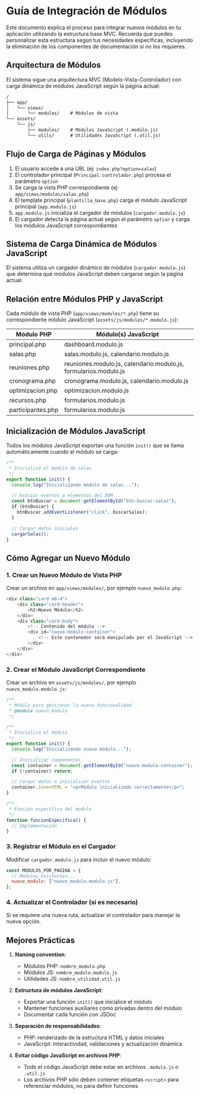 # Guía de Integración de Módulos

Este documento explica el proceso para integrar nuevos módulos en tu aplicación utilizando la estructura base MVC. Recuerda que puedes personalizar esta estructura según tus necesidades específicas, incluyendo la eliminación de los componentes de documentación si no los requieres.

## Arquitectura de Módulos

El sistema sigue una arquitectura MVC (Modelo-Vista-Controlador) con carga dinámica de módulos JavaScript según la página actual:

```txt
/
├── app/
│   └── views/
│       └── modules/    # Módulos de vista
└── assets/
    └── js/
        ├── modules/    # Módulos JavaScript (.modulo.js)
        └── utils/      # Utilidades JavaScript (.util.js)
```

## Flujo de Carga de Páginas y Módulos

1. El usuario accede a una URL (ej: `index.php?option=salas`)
2. El controlador principal (`Principal.controlador.php`) procesa el parámetro `option`
3. Se carga la vista PHP correspondiente (ej: `app/views/modules/salas.php`)
4. El template principal (`plantilla_base.php`) carga el módulo JavaScript principal (`app.modulo.js`)
5. `app.modulo.js` inicializa el cargador de módulos (`cargador.modulo.js`)
6. El cargador detecta la página actual según el parámetro `option` y carga los módulos JavaScript correspondientes

## Sistema de Carga Dinámica de Módulos JavaScript

El sistema utiliza un cargador dinámico de módulos (`cargador.modulo.js`) que determina qué módulos JavaScript deben cargarse según la página actual:

## Relación entre Módulos PHP y JavaScript

Cada módulo de vista PHP (`app/views/modules/*.php`) tiene su correspondiente módulo JavaScript (`assets/js/modules/*.modulo.js`):

| Módulo PHP        | Módulo(s) JavaScript                                             |
| ----------------- | ---------------------------------------------------------------- |
| principal.php     | dashboard.modulo.js                                              |
| salas.php         | salas.modulo.js, calendario.modulo.js                            |
| reuniones.php     | reuniones.modulo.js, calendario.modulo.js, formularios.modulo.js |
| cronograma.php    | cronograma.modulo.js, calendario.modulo.js                       |
| optimizacion.php  | optimizacion.modulo.js                                           |
| recursos.php      | formularios.modulo.js                                            |
| participantes.php | formularios.modulo.js                                            |

## Inicialización de Módulos JavaScript

Todos los módulos JavaScript exportan una función `init()` que se llama automáticamente cuando el módulo se carga:

```javascript
/**
 * Inicializa el módulo de salas
 */
export function init() {
  console.log("Inicializando módulo de salas...");

  // Asociar eventos a elementos del DOM
  const btnBuscar = document.getElementById("btn-buscar-salas");
  if (btnBuscar) {
    btnBuscar.addEventListener("click", buscarSalas);
  }

  // Cargar datos iniciales
  cargarSalas();
}
```

## Cómo Agregar un Nuevo Módulo

### 1. Crear un Nuevo Módulo de Vista PHP

Crear un archivo en `app/views/modules/`, por ejemplo `nuevo_modulo.php`:

```php
<div class="card mb-4">
    <div class="card-header">
        <h2>Nuevo Módulo</h2>
    </div>
    <div class="card-body">
        <!-- Contenido del módulo -->
        <div id="nuevo-modulo-container">
            <!-- Este contenedor será manipulado por el JavaScript -->
        </div>
    </div>
</div>
```

### 2. Crear el Módulo JavaScript Correspondiente

Crear un archivo en `assets/js/modules/`, por ejemplo `nuevo_modulo.modulo.js`:

```javascript
/**
 * Módulo para gestionar la nueva funcionalidad
 * @module nuevo_modulo
 */

/**
 * Inicializa el módulo
 */
export function init() {
  console.log("Inicializando nuevo módulo...");

  // Inicializar componentes
  const container = document.getElementById("nuevo-modulo-container");
  if (!container) return;

  // Cargar datos o inicializar eventos
  container.innerHTML = "<p>Módulo inicializado correctamente</p>";
}

/**
 * Función específica del módulo
 */
function funcionEspecifica() {
  // Implementación
}
```

### 3. Registrar el Módulo en el Cargador

Modificar `cargador.modulo.js` para incluir el nuevo módulo:

```javascript
const MODULOS_POR_PAGINA = {
  // Módulos existentes...
  nuevo_modulo: ["nuevo_modulo.modulo.js"],
};
```

### 4. Actualizar el Controlador (si es necesario)

Si se requiere una nueva ruta, actualizar el controlador para manejar la nueva opción.

## Mejores Prácticas

1. **Naming convention**:

   - Módulos PHP: `nombre_modulo.php`
   - Módulos JS: `nombre_modulo.modulo.js`
   - Utilidades JS: `nombre_utilidad.util.js`

2. **Estructura de módulos JavaScript**:

   - Exportar una función `init()` que inicialice el módulo
   - Mantener funciones auxiliares como privadas dentro del módulo
   - Documentar cada función con JSDoc

3. **Separación de responsabilidades**:

   - PHP: renderizado de la estructura HTML y datos iniciales
   - JavaScript: interactividad, validaciones y actualización dinámica

4. **Evitar código JavaScript en archivos PHP**:
   - Todo el código JavaScript debe estar en archivos `.modulo.js` o `.util.js`
   - Los archivos PHP sólo deben contener etiquetas `<script>` para referenciar módulos, no para definir funciones
